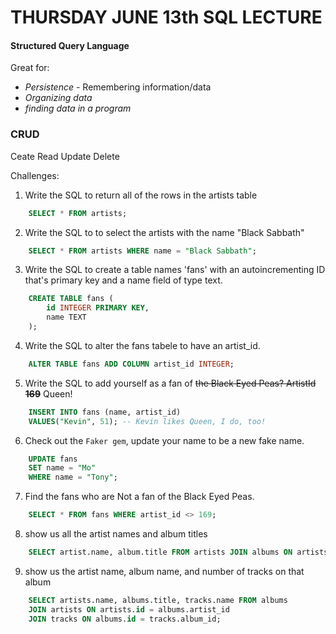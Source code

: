 # THURSDAY JUNE 13th SQL LECTURE

#### Structured Query Language

Great for:

- _Persistence_ - Remembering information/data
- _Organizing data_
- _finding data in a program_

### CRUD

Ceate
Read
Update
Delete

Challenges:

1. Write the SQL to return all of the rows in the artists table

```SQL
    SELECT * FROM artists;
```

2. Write the SQL to to select the artists with the name "Black Sabbath"

```SQL
    SELECT * FROM artists WHERE name = "Black Sabbath";
```

3. Write the SQL to create a table names 'fans' with an autoincrementing ID that's primary key and a name field of type text.

```SQL
    CREATE TABLE fans (
        id INTEGER PRIMARY KEY,
        name TEXT
    );
```

4. Write the SQL to alter the fans tabele to have an artist_id.

```SQL
    ALTER TABLE fans ADD COLUMN artist_id INTEGER;
```

5. Write the SQL to add yourself as a fan of ~~the Black Eyed Peas? ArtistId **169**~~ Queen!

```SQL
    INSERT INTO fans (name, artist_id)
    VALUES("Kevin", 51); -- Kevin likes Queen, I do, too!
```

6. Check out the `Faker gem`, update your name to be a new fake name.

```SQL
    UPDATE fans
    SET name = "Mo"
    WHERE name = "Tony";
```

7. Find the fans who are Not a fan of the Black Eyed Peas.

```SQL
    SELECT * FROM fans WHERE artist_id <> 169;
```

8. show us all the artist names and album titles

```SQL
    SELECT artist.name, album.title FROM artists JOIN albums ON artists.id = albums.artist_id;
```

9. show us the artist name, album name, and number of tracks on that album

```SQL
    SELECT artists.name, albums.title, tracks.name FROM albums 
    JOIN artists ON artists.id = albums.artist_id
    JOIN tracks ON albums.id = tracks.album_id;
```
